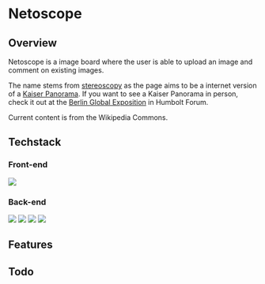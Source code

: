 # Netoscope

## Overview

Netoscope is a image board where the user is able to upload an image
and comment on existing images.

The name stems from
[stereoscopy](https://en.wikipedia.org/wiki/Stereoscopy) as the page
aims to be a internet version of a
[Kaiser Panorama](https://en.wikipedia.org/wiki/Stereoscopy). If you
want to see a Kaiser Panorama in person, check it out at the
[Berlin Global Exposition](https://en.wikipedia.org/wiki/Stereoscopy)
in Humbolt Forum.

Current content is from the Wikipedia Commons.

## Techstack

### Front-end

![](https://img.shields.io/badge/-Vue.js-4FC08D?logo=Vue.js&logoColor=white)

### Back-end

![](https://img.shields.io/badge/-Node.js-339933?logo=Node.js&logoColor=white)
![](https://img.shields.io/badge/-Express-000000?logo=Express&logoColor=white)
![](https://img.shields.io/badge/-PostgreSQL-4169E1?logo=PostgreSQL&logoColor=white)
![](https://img.shields.io/badge/-AWS%20S3-569A31?logo=Amazon-S3&logoColor=white)

## Features

## Todo
